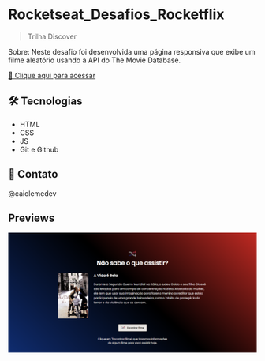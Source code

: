 # Rocketseat_Desafios_Rocketflix

> Trilha Discover

Sobre: Neste desafio foi desenvolvida uma página responsiva que exibe um filme aleatório usando a API do The Movie Database.

[🔗 Clique aqui para acessar](https://caiolemedev.github.io/Rocketseat_Desafios_Rocketflix/)

## 🛠 Tecnologias

- HTML
- CSS
- JS
- Git e Github

## 📧 Contato

@caiolemedev

## Previews

![previewWeb](./previewWeb.png)
